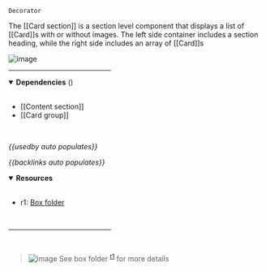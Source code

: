 `Decorator` <!-- category start --><!-- category end -->

The [[Card section]] is a section level component that displays a list of
[[Card]]s with or without images. The left side container includes a section
heading, while the right side includes an array of [[Card]]s

![image](https://user-images.githubusercontent.com/3793636/119081324-60df3680-b9c1-11eb-8767-57b452af5e18.png)

<hr width="40%" />

<!-- toc start open="true" depthStart="3" depthEnd="5" --><!-- toc end -->

<details open="true">
  <summary><strong>Dependencies</strong> (<!-- dependencyCount start --><!-- dependencyCount end -->)</summary><br />

- [[Content section]]
- [[Card group]]

<br />
</details>

<!-- usedby start open="true" -->

_{{usedby auto populates}}_

<!-- usedby end -->

<!-- backlinks start open="true" -->

_{{backlinks auto populates}}_

<!-- backlinks end -->

<a name="resources"></a>

<details open="true">
  <summary><strong>Resources</strong></summary><br />

- r1: [Box folder](https://ibm.ent.box.com/folder/102044549970)

<br />
</details>

<hr width="40%" />

<br />

> ![image](https://user-images.githubusercontent.com/3793636/117873919-f6faba80-b265-11eb-81a5-039bdcd822e8.png)
> See box folder <sup>[r1](#resources)</sup> for more details
